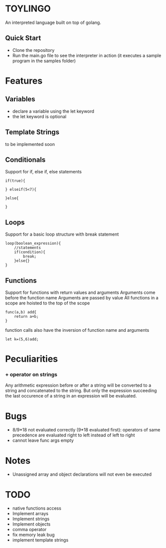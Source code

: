 # TOYLINGO
An interpreted language built on top of golang.


## Quick Start
* Clone the repository
* Run the main.go file to see the interpreter in action (it executes a sample program in the samples folder)

# Features

## Variables
* declare a variable using the let keyword
* the let keyword is optional

## Template Strings
to be implemented soon

## Conditionals
Support for if, else if, else statements

```
if(true){

} elseif(5<7){

}else{
    
}
```

## Loops
Support for a basic loop structure with break statement
```
loop(boolean_expression){
    //statements
    if(condition){
        break;
    }else{}
}
```

## Functions
Support for functions with return values and arguments
Arguments come before the function name
Arguments are passed by value
All functions in a scope are hoisted to the top of the scope

```
func(a,b) add{
    return a+b;
}
```
function calls also have the inversion of function name and arguments
```
let k=(5,6)add;
```




# Peculiarities

### + operator on strings
Any arithmetic expression before or after a string will be converted to a string and concatenated to the string. 
But only the expression succeeding the last occurence of a string in an expression will be evaluated.


# Bugs
 
* 8/9\*18 not evaluated correctly (9*18 evaluated first): 
operators of same precedence are evaluated right to left instead of left to right
* cannot leave func args empty



# Notes
* Unassigned array and object declarations will not even be executed


# TODO
* native functions access
* Implement arrays
* Implement strings
* Implement objects
* comma operator
* fix memory leak bug
* implement template strings